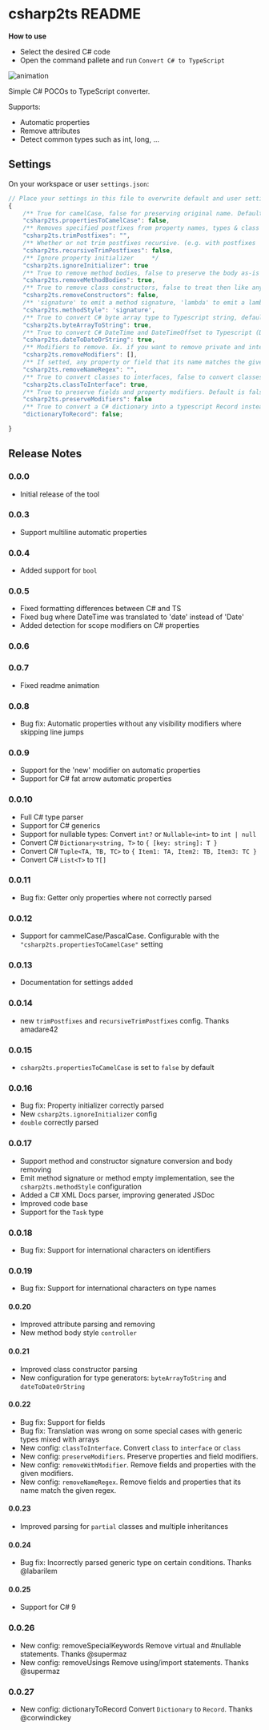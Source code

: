 # csharp2ts README

**How to use**
- Select the desired C# code
- Open the command pallete and run `Convert C# to TypeScript`

![animation](https://raw.githubusercontent.com/RafaelSalguero/CSharp2TS/master/images/animation.gif)

Simple C# POCOs to TypeScript converter.

Supports:
- Automatic properties
- Remove attributes
- Detect common types such as int, long, ...

## Settings
On your workspace or user `settings.json`:

```js
// Place your settings in this file to overwrite default and user settings.
{
    /** True for camelCase, false for preserving original name. Default is false */
    "csharp2ts.propertiesToCamelCase": false,
    /** Removes specified postfixes from property names, types & class names. Can be array OR string. Case-sensitive. */
    "csharp2ts.trimPostfixes": "",
    /** Whether or not trim postfixes recursive. (e.g. with postfixes 'A' & 'B' PersonAAB will become PersonAA when it's false & Person when it's true) */
    "csharp2ts.recursiveTrimPostfixes": false,
    /** Ignore property initializer     */
    "csharp2ts.ignoreInitializer": true
    /** True to remove method bodies, false to preserve the body as-is */
    "csharp2ts.removeMethodBodies": true,
    /** True to remove class constructors, false to treat then like any other method */
    "csharp2ts.removeConstructors": false,
    /** 'signature' to emit a method signature, 'lambda' to emit a lambda function. 'controller' to emit a lambda to call an async controller */
    "csharp2ts.methodStyle": 'signature',
    /** True to convert C# byte array type to Typescript string, defaults to true since the serialization of C# byte[] results in a string */
    "csharp2ts.byteArrayToString": true,
    /** True to convert C# DateTime and DateTimeOffset to Typescript (Date | string), defaults to true since the serialization of C# DateTime results in a string */
    "csharp2ts.dateToDateOrString": true,
    /** Modifiers to remove. Ex. if you want to remove private and internal members set to ['private', 'internal'] */
    "csharp2ts.removeModifiers": [],
    /** If setted, any property or field that its name matches the given regex will be removed, Ex. if you want to remove backing fields starting with underscore set to "_[a-z][a-zA-Z0-9]*" */
    "csharp2ts.removeNameRegex": "",
    /** True to convert classes to interfaces, false to convert classes to classes. Default is true */
    "csharp2ts.classToInterface": true,
    /** True to preserve fields and property modifiers. Default is false */
    "csharp2ts.preserveModifiers": false
    /** True to convert a C# dictionary into a typescript Record instead of { [key: t]: V }. Default is false */
    "dictionaryToRecord": false;

}
```

## Release Notes
### 0.0.0

- Initial release of the tool

### 0.0.3

- Support multiline automatic properties

### 0.0.4

- Added support for `bool`

### 0.0.5

- Fixed formatting differences between C# and TS
- Fixed bug where DateTime was translated to 'date' instead of 'Date'
- Added detection for scope modifiers on C# properties

### 0.0.6
### 0.0.7
- Fixed readme animation

### 0.0.8
- Bug fix: Automatic properties without any visibility modifiers where skipping line jumps

### 0.0.9
- Support for the 'new' modifier on automatic properties
- Support for C# fat arrow automatic properties

### 0.0.10
- Full C# type parser
- Support for C# generics
- Support for nullable types: Convert `int?` or `Nullable<int>` to `int | null`
- Convert C# `Dictionary<string, T>` to `{ [key: string]: T }`
- Convert C# `Tuple<TA, TB, TC>` to `{ Item1: TA, Item2: TB, Item3: TC }`
- Convert C# `List<T>` to `T[]`

### 0.0.11
- Bug fix: Getter only properties where not correctly parsed

### 0.0.12
- Support for cammelCase/PascalCase. Configurable with the `"csharp2ts.propertiesToCamelCase"` setting

### 0.0.13
- Documentation for settings added

### 0.0.14
- new `trimPostfixes` and `recursiveTrimPostfixes` config. Thanks amadare42

### 0.0.15
- `csharp2ts.propertiesToCamelCase` is set to `false` by default

### 0.0.16
- Bug fix: Property initializer correctly parsed
- New `csharp2ts.ignoreInitializer` config
- `double` correctly parsed

### 0.0.17
- Support method and constructor signature conversion and body removing
- Emit method signature or method empty implementation, see the `csharp2ts.methodStyle` configuration
- Added a C# XML Docs parser, improving generated JSDoc
- Improved code base
- Support for the `Task` type

### 0.0.18
- Bug fix: Support for international characters on identifiers

### 0.0.19
- Bug fix: Support for international characters on type names

#### 0.0.20
- Improved attribute parsing and removing
- New method body style `controller`

#### 0.0.21
- Improved class constructor parsing
- New configuration for type generators: `byteArrayToString` and `dateToDateOrString`

#### 0.0.22
- Bug fix: Support for fields
- Bug fix: Translation was wrong on some special cases with generic types mixed with arrays
- New config: `classToInterface`. Convert `class` to `interface` or `class`
- New config: `preserveModifiers`. Preserve properties and field modifiers.
- New config: `removeWithModifier`. Remove fields and properties with the given modifiers.
- New config: `removeNameRegex`. Remove fields and properties that its name match the given regex.

#### 0.0.23
- Improved parsing for `partial` classes and multiple inheritances

#### 0.0.24
- Bug fix: Incorrectly parsed generic type on certain conditions. Thanks @labarilem

#### 0.0.25
- Support for C# 9

### 0.0.26
- New config: removeSpecialKeywords Remove virtual and #nullable statements. Thanks @supermaz
- New config: removeUsings Remove using/import statements. Thanks @supermaz

### 0.0.27
- New config: dictionaryToRecord Convert `Dictionary` to `Record`. Thanks @corwindickey
